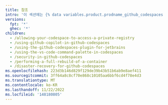 ```yaml
---
title: 참조
intro: '이 섹션에는 {% data variables.product.prodname_github_codespaces %}에 성공할 수 있는 참조가 포함되어 있습니다.'
versions:
  fpt: '*'
  ghec: '*'
children:
  - /allowing-your-codespace-to-access-a-private-registry
  - /using-github-copilot-in-github-codespaces
  - /using-the-github-codespaces-plugin-for-jetbrains
  - /using-the-vs-code-command-palette-in-codespaces
  - /security-in-github-codespaces
  - /performing-a-full-rebuild-of-a-container
  - /disaster-recovery-for-github-codespaces
ms.openlocfilehash: 223d3b146d829f129de39b43b51b6ab9e8aef411
ms.sourcegitcommit: 3ff64a8c8cf70e868c10105aa6bbf6cd4f78e4d3
ms.translationtype: MT
ms.contentlocale: ko-KR
ms.lasthandoff: 11/22/2022
ms.locfileid: '148180805'
---
```



